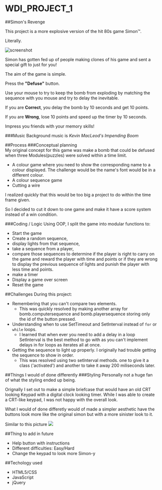 # WDI_PROJECT_1

##Simon's Revenge

This project is a more explosive version of the hit 80s game Simon™.

Literally.

![screenshot](https://lh3.googleplayercontent.com/gTSyqyMnfrIOcJrEvbLJbZFBwx3LFFoyifeet_seBuDkd_dnvLJIi0JJrEprsydVCbLWTkejib8ZoLfbQXRobuWpPwlKP8J9zIEq-v8S-C9B2haPbElDauI5096soZhUT8mWHqe07W7fa3YfFnT-KcIYsJi22cCG4SUqFMgA5ybJStrORGI5cyInUmlEayMunZhvjLJqbb9kC7oaR_JRrHXRhJ5wZXPVRombj8KGgM5ukpY9lJexf_Wf9fM4xlGYNc5PiKDv4SbVUPA4GdLLIGsOhrA7vx5C4Sq7j1XyEW-oQzbfyXQSxG0eJyNsHRa05nfT1oWxd5V-bXMSHLlmr2xU7q83qQl7vmeFvO7_Ua5ymZeMiX6kGMbhjiTOP0yo7FMfBIeKPRveoJtkQj1avnbPbKXAiaY7ONQnlIxT1-Jp-hTnxoxF8WiCRCmsBAzx4QsOVaXu1QDPRc7CPWCdU7G9kyM3w7CzCvkye6isbM8a_8606nYTTYkLSy0i2UBIu1OuMdzVgIoydpiq4dTfh4Hf6CiYeU4Z6yqxIBIRC0t1NxlaQ_kny3WD6yRajID164KS_iVz=w1065-h733)

Simon has gotten fed up of people making clones of his  game and sent a special gift to just for you!

The aim of the game is simple. 

Press the **"Defuse"** button.

Use your mouse to try to keep the bomb from exploding by matching the sequence with you mouse and try to delay the inevitable.

If you are **Correct**, you delay the bomb by 10 seconds and get 10 points.

If you are **Wrong**, lose 10 points and speed up the timer by 10 seconds.

Impress you friends with your memory skills!


###Music
Background music is *_Kevin MacLeod's Impending Boom_*


##Process
###Conceptual planning  
My original concept for this game was make a bomb that could be defused when three Modules(puzzles) were solved within a time limit.

*  A colour game where you need to show the corresponding name to a colour displayed. The challenge would be the name's font would be in a different colour.
*  A colour sequence game 
*  Cutting a wire 

I realized quickly that this would be too big a project to do within the time frame given. 

So I decided to cut it down to one game and make it have a score system instead of a win condition. 

###Coding / Logic
Using OOP, I split the game into modular functions to: 

* Start the game
* Create a random sequence, 
* display lights from that sequence, 
* take a sequence from a player, 
* compare those sequences to determine if the player is right to carry on the game and reward the player with time and points or if they are wrong to display the previous sequence of lights and punish the player with less time and points.
* make a timer 
* Display a game over screen
* Reset the game 


##Challenges 
During this project:

* Remembering that you can't compare two elements. 
	* This was quickly resolved by making another array for bomb.computersequence and bomb.playersequence storing only the id of the button pressed.
* Understanding when to use SetTimeout and SetInterval instead of `for` or `while` loops. 
	* I learned that when ever you need to add a delay in a loop SetInterval is the best method to go with as you can't implement delays in for loops as iterates all at once.
* Getting the sequence to light up properly. I originally had trouble getting the sequence to show in order. 
	* This was resolved using two setInterval methods. one to give it a class ('activated') and another to take it away 200 miliseconds later.

##Things I would of done differently 
###Styling
Personally not a huge fan of what the styling ended up being. 

Orignally I set out to make a simple briefcase that would have an old CRT looking Keypad with a digital clock looking timer. While I was able to create a CRT-like keypad, I was not happy with the overall look. 

What I would of done differetly would of made a simpler aesthetic have the buttons look more like the original simon but with a more sinister look to it. 

Similar to this picture ![](https://www.doyouremember.co.uk/uploads/raw-1336594143.jpg) 

##Thing to add in future 
  * Help button with instructions
  * Different difficulties: Easy/Hard
  * Change the keypad to look more Simon-y

##Techology used

* HTML5/CSS
* JavaScript
* jQuery